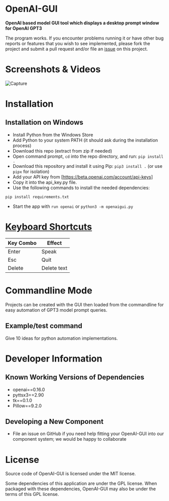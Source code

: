 # OpenAI-GUI
**OpenAI based model GUI tool which displays a desktop prompt window for OpenAI GPT3**

The program works. If you encounter problems running it or have other bug reports or features that you wish to see implemented, please fork the project and submit a pull request and/or file an [issue](https://github.com/MaxSSD/OpenAI-GUI/issues) on this project.


# Screenshots & Videos
![Capture](https://user-images.githubusercontent.com/86234226/206861632-620e85da-d41d-44e2-ae06-bdf68ef8ab91.PNG)

# Installation

## Installation on Windows
* Install Python from the Windows Store
* Add Python to your system PATH (it should ask during the installation process)
* Download this repo (extract from zip if needed)
* Open command prompt, `cd` into the repo directory, and run: `pip install .`
* Download this repository and install it using Pip: `pip3 install .` (or use `pipx` for isolation)
* Add your API key from [https://beta.openai.com/account/api-keys]
* Copy it into the api_key.py file.
* Use the following commands to install the needed dependencies:
```
pip install requirements.txt
```
* Start the app with `run openai` or `python3 -m openaigui.py`

# [Keyboard Shortcuts](https://github.com/djfun/audio-visualizer-python/wiki/Keyboard-Shortcuts)
| Key Combo                 | Effect                                             |
| ------------------------- | -------------------------------------------------- |
| Enter                     | Speak                                              |
| Esc                       | Quit                                               |
| Delete                    | Delete text                                        |


# Commandline Mode
Projects can be created with the GUI then loaded from the commandline for easy automation of GPT3 model prompt queries.

## Example/test command
Give 10 ideas for python automation implementations.


# Developer Information
## Known Working Versions of Dependencies
* openai==0.16.0
* pyttsx3==2.90
* tk==0.1.0
* Pillow==9.2.0


## Developing a New Component
* File an issue on GitHub if you need help fitting your OpenAI-GUI into our component system; we would be happy to collaborate


# License
Source code of OpenAI-GUI is licensed under the MIT license.

Some dependencies of this application are under the GPL license. When packaged with these dependencies, OpenAI-GUI may also be under the terms of this GPL license.
